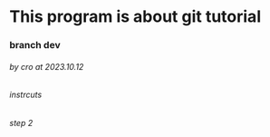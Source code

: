 # This program is about git tutorial

### branch dev

###### by cro at 2023.10.12
###### instrcuts
###### step 2
